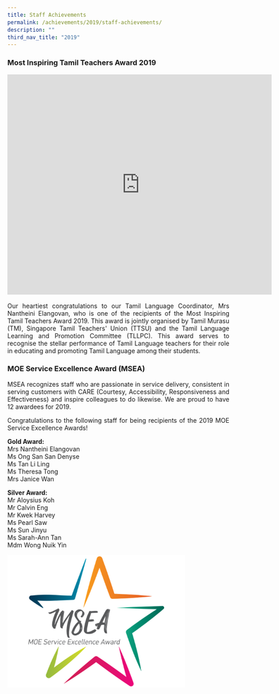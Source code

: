 ```yaml
---
title: Staff Achievements
permalink: /achievements/2019/staff-achievements/
description: ""
third_nav_title: "2019"
---
```

### Most Inspiring Tamil Teachers Award 2019



<iframe allowfullscreen="true" height="500" width="600" frameborder="0" src="https://docs.google.com/presentation/d/e/2PACX-1vTH2pbgz5pLyWoAmVBduW2Fmx8dro-gE2zBNfXyyRz9JyR1l8Jn3cQFFHaJvwPvSXoOzQWTKoL3N2HT/embed?start=false&amp;loop=true&amp;delayms=10000"></iframe>

<p style="text-align: justify;">Our heartiest congratulations to our Tamil Language Coordinator, Mrs Nantheini Elangovan, who is one of the recipients of the Most Inspiring Tamil Teachers Award 2019.&nbsp;This award is jointly organised by Tamil Murasu (TM), Singapore Tamil Teachers' Union (TTSU) and the Tamil Language Learning and Promotion Committee (TLLPC). This award serves to recognise the stellar performance of Tamil Language teachers for their role in educating and promoting Tamil Language among their students.&nbsp;&nbsp;</p>

### MOE Service Excellence Award (MSEA)

<p></p><p style="text-align: justify;">MSEA recognizes staff who are passionate in service delivery, consistent in serving customers with CARE (Courtesy, Accessibility, Responsiveness and Effectiveness) and inspire colleagues to do likewise. We are proud to have 12 awardees for 2019.&nbsp;

</p><p style="text-align: justify;">Congratulations to the following staff for being recipients of the 2019 MOE Service Excellence Awards!  
  
<b>Gold Award:</b>&nbsp;<br>
Mrs Nantheini Elangovan <br>
Ms Ong San San Denyse <br>
Ms Tan Li Ling<br>
Ms Theresa Tong<br>
Mrs Janice Wan  <br>
  
<b>Silver Award:</b> <br>
Mr Aloysius Koh<br>
Mr Calvin Eng<br>
Mr Kwek Harvey<br>
Ms Pearl Saw<br>
Ms Sun Jinyu<br>
Ms Sarah-Ann Tan<br>
Mdm Wong Nuik Yin</p>

<img src="/images/MSEA%20Logo.png" style="width:80%"><p></p>